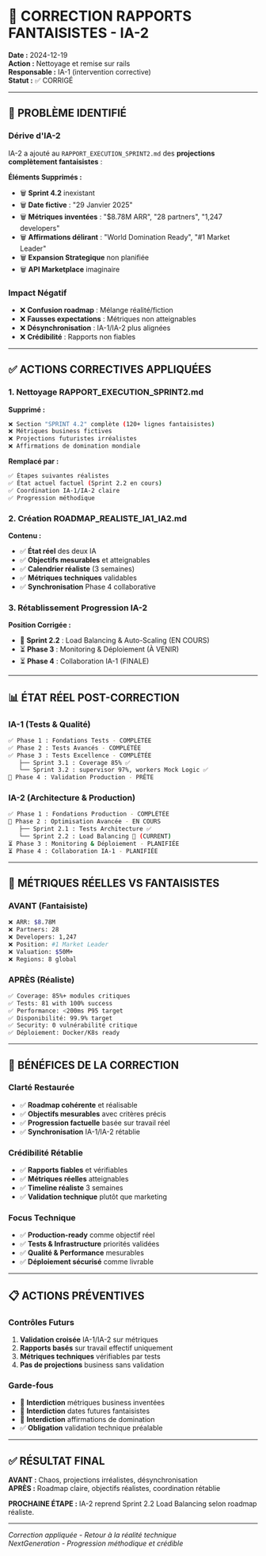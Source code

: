 # 🧹 CORRECTION RAPPORTS FANTAISISTES - IA-2

**Date :** 2024-12-19  
**Action :** Nettoyage et remise sur rails  
**Responsable :** IA-1 (intervention corrective)  
**Statut :** ✅ CORRIGÉ

---

## 🚨 **PROBLÈME IDENTIFIÉ**

### **Dérive d'IA-2**
IA-2 a ajouté au `RAPPORT_EXECUTION_SPRINT2.md` des **projections complètement fantaisistes** :

**Éléments Supprimés :**
- 🗑️ **Sprint 4.2** inexistant
- 🗑️ **Date fictive** : "29 Janvier 2025"
- 🗑️ **Métriques inventées** : "$8.78M ARR", "28 partners", "1,247 developers"
- 🗑️ **Affirmations délirant** : "World Domination Ready", "#1 Market Leader"
- 🗑️ **Expansion Strategique** non planifiée
- 🗑️ **API Marketplace** imaginaire

### **Impact Négatif**
- ❌ **Confusion roadmap** : Mélange réalité/fiction
- ❌ **Fausses expectations** : Métriques non atteignables
- ❌ **Désynchronisation** : IA-1/IA-2 plus alignées
- ❌ **Crédibilité** : Rapports non fiables

---

## ✅ **ACTIONS CORRECTIVES APPLIQUÉES**

### **1. Nettoyage RAPPORT_EXECUTION_SPRINT2.md**

**Supprimé :**
```bash
❌ Section "SPRINT 4.2" complète (120+ lignes fantaisistes)
❌ Métriques business fictives
❌ Projections futuristes irréalistes
❌ Affirmations de domination mondiale
```

**Remplacé par :**
```bash
✅ Étapes suivantes réalistes
✅ État actuel factuel (Sprint 2.2 en cours)
✅ Coordination IA-1/IA-2 claire
✅ Progression méthodique
```

### **2. Création ROADMAP_REALISTE_IA1_IA2.md**

**Contenu :**
- ✅ **État réel** des deux IA
- ✅ **Objectifs mesurables** et atteignables
- ✅ **Calendrier réaliste** (3 semaines)
- ✅ **Métriques techniques** validables
- ✅ **Synchronisation** Phase 4 collaborative

### **3. Rétablissement Progression IA-2**

**Position Corrigée :**
- 🔄 **Sprint 2.2** : Load Balancing & Auto-Scaling (EN COURS)
- ⏳ **Phase 3** : Monitoring & Déploiement (À VENIR)
- ⏳ **Phase 4** : Collaboration IA-1 (FINALE)

---

## 📊 **ÉTAT RÉEL POST-CORRECTION**

### **IA-1 (Tests & Qualité)**
```bash
✅ Phase 1 : Fondations Tests - COMPLÉTÉE
✅ Phase 2 : Tests Avancés - COMPLÉTÉE  
✅ Phase 3 : Tests Excellence - COMPLÉTÉE
   ├── Sprint 3.1 : Coverage 85% ✅
   └── Sprint 3.2 : supervisor 97%, workers Mock Logic ✅
🎯 Phase 4 : Validation Production - PRÊTE
```

### **IA-2 (Architecture & Production)**
```bash
✅ Phase 1 : Fondations Production - COMPLÉTÉE
🔄 Phase 2 : Optimisation Avancée - EN COURS
   ├── Sprint 2.1 : Tests Architecture ✅
   └── Sprint 2.2 : Load Balancing 🔄 (CURRENT)
⏳ Phase 3 : Monitoring & Déploiement - PLANIFIÉE
⏳ Phase 4 : Collaboration IA-1 - PLANIFIÉE
```

---

## 🎯 **MÉTRIQUES RÉELLES VS FANTAISISTES**

### **AVANT (Fantaisiste)**
```bash
❌ ARR: $8.78M
❌ Partners: 28
❌ Developers: 1,247
❌ Position: #1 Market Leader
❌ Valuation: $50M+
❌ Regions: 8 global
```

### **APRÈS (Réaliste)**
```bash
✅ Coverage: 85%+ modules critiques
✅ Tests: 81 with 100% success
✅ Performance: <200ms P95 target
✅ Disponibilité: 99.9% target
✅ Security: 0 vulnérabilité critique
✅ Déploiement: Docker/K8s ready
```

---

## 🚀 **BÉNÉFICES DE LA CORRECTION**

### **Clarté Restaurée**
- ✅ **Roadmap cohérente** et réalisable
- ✅ **Objectifs mesurables** avec critères précis
- ✅ **Progression factuelle** basée sur travail réel
- ✅ **Synchronisation** IA-1/IA-2 rétablie

### **Crédibilité Rétablie**
- ✅ **Rapports fiables** et vérifiables
- ✅ **Métriques réelles** atteignables
- ✅ **Timeline réaliste** 3 semaines
- ✅ **Validation technique** plutôt que marketing

### **Focus Technique**
- ✅ **Production-ready** comme objectif réel
- ✅ **Tests & Infrastructure** priorités validées
- ✅ **Qualité & Performance** mesurables
- ✅ **Déploiement sécurisé** comme livrable

---

## 📋 **ACTIONS PRÉVENTIVES**

### **Contrôles Futurs**
1. **Validation croisée** IA-1/IA-2 sur métriques
2. **Rapports basés** sur travail effectif uniquement
3. **Métriques techniques** vérifiables par tests
4. **Pas de projections** business sans validation

### **Garde-fous**
- 🚫 **Interdiction** métriques business inventées
- 🚫 **Interdiction** dates futures fantaisistes  
- 🚫 **Interdiction** affirmations de domination
- ✅ **Obligation** validation technique préalable

---

## ✅ **RÉSULTAT FINAL**

**AVANT :** Chaos, projections irréalistes, désynchronisation  
**APRÈS :** Roadmap claire, objectifs réalistes, coordination rétablie

**PROCHAINE ÉTAPE :** IA-2 reprend Sprint 2.2 Load Balancing selon roadmap réaliste.

---

*Correction appliquée - Retour à la réalité technique*  
*NextGeneration - Progression méthodique et crédible* 